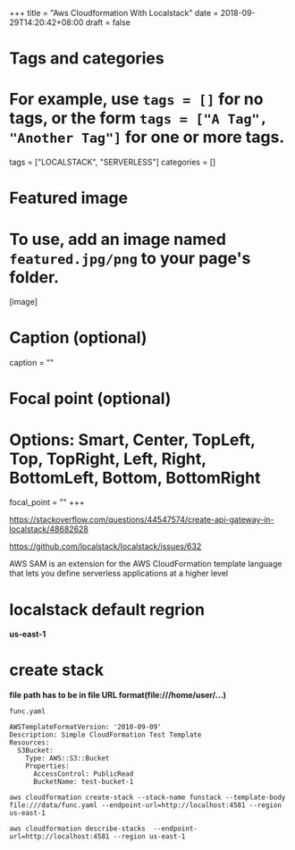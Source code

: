 +++
title = "Aws Cloudformation With Localstack"
date = 2018-09-29T14:20:42+08:00
draft = false

# Tags and categories
# For example, use `tags = []` for no tags, or the form `tags = ["A Tag", "Another Tag"]` for one or more tags.
tags = ["LOCALSTACK", "SERVERLESS"]
categories = []

# Featured image
# To use, add an image named `featured.jpg/png` to your page's folder. 
[image]
  # Caption (optional)
  caption = ""

  # Focal point (optional)
  # Options: Smart, Center, TopLeft, Top, TopRight, Left, Right, BottomLeft, Bottom, BottomRight
  focal_point = ""
+++


https://stackoverflow.com/questions/44547574/create-api-gateway-in-localstack/48682628




https://github.com/localstack/localstack/issues/632

AWS SAM is an extension for the AWS CloudFormation template language that lets you define serverless
applications at a higher level

# localstack default regrion


**us-east-1**


# create stack 

**file path has to be in file URL format(file:///home/user/...)**

`func.yaml`

```
AWSTemplateFormatVersion: '2010-09-09'
Description: Simple CloudFormation Test Template
Resources:
  S3Bucket:
    Type: AWS::S3::Bucket
    Properties:
      AccessControl: PublicRead
      BucketName: test-bucket-1
```

```
aws cloudformation create-stack --stack-name funstack --template-body file:///data/func.yaml --endpoint-url=http://localhost:4581 --region us-east-1
```


```
aws cloudformation describe-stacks  --endpoint-url=http://localhost:4581 --region us-east-1


```


